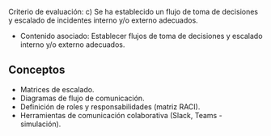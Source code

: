 Criterio de evaluación:
c) Se ha establecido un flujo de toma de decisiones y escalado de incidentes interno y/o externo adecuados.

* Contenido asociado: Establecer flujos de toma de decisiones y escalado interno y/o externo adecuados.

## Conceptos
- Matrices de escalado.
- Diagramas de flujo de comunicación.
- Definición de roles y responsabilidades (matriz RACI).
- Herramientas de comunicación colaborativa (Slack, Teams - simulación).